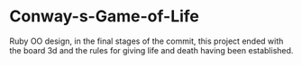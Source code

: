 Conway-s-Game-of-Life
=====================

Ruby OO design, in the final stages of the commit, 
this project ended with the board 3d and the rules for giving life and death having been established.

